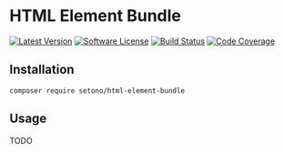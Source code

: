 # HTML Element Bundle

[![Latest Version][ico-version]][link-packagist]
[![Software License][ico-license]](LICENSE)
[![Build Status][ico-github-actions]][link-github-actions]
[![Code Coverage][ico-code-coverage]][link-code-coverage]

## Installation

```shell
composer require setono/html-element-bundle
```

## Usage

TODO


[ico-version]: https://poser.pugx.org/setono/html-element-bundle/v/stable
[ico-license]: https://poser.pugx.org/setono/html-element-bundle/license
[ico-github-actions]: https://github.com/Setono/HtmlElementBundle/workflows/build/badge.svg
[ico-code-coverage]: https://codecov.io/gh/Setono/HtmlElementBundle/branch/master/graph/badge.svg

[link-packagist]: https://packagist.org/packages/setono/html-element-bundle
[link-github-actions]: https://github.com/Setono/HtmlElementBundle/actions
[link-code-coverage]: https://codecov.io/gh/Setono/HtmlElementBundle

